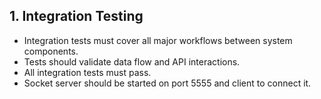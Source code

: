 
## 1. Integration Testing
- Integration tests must cover all major workflows between system components.
- Tests should validate data flow and API interactions.
- All integration tests must pass.
- Socket server should be started on port 5555 and client to connect it.
